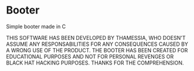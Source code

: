# Booter
Simple booter made in C

THIS SOFTWARE HAS BEEN DEVELOPED BY THAMESSIA, WHO DOESN'T ASSUME ANY RESPONSABILITIES FOR ANY CONSEQUENCES CAUSED BY A WRONG USE OF THE PRODUCT.
THE BOOTER HAS BEEN CREATED FOR EDUCATIONAL PURPOSES AND NOT FOR PERSONAL REVENGES OR BLACK HAT HACKING PURPOSES. THANKS FOR THE COMPREHENSION.
